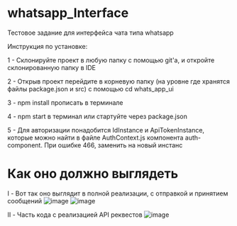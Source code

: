 # whatsapp_Interface
Тестовое задание для интерфейса чата типа whatsapp

  Инструкция по установке:

  1 - Склонируйте проект в любую папку с помощью git'а, и откройте склонированную папку в IDE

  2 - Открыв проект перейдите в корневую папку (на уровне где хранятся файлы package.json и src) с помощью 
cd whats_app_ui

  3 - npm install прописать в терминале

  4 - npm start в терминал или стартуйте через package.json

  5 - Для авторизации понадобится IdInstance и ApiTokenInstance, которые можно найти в файле AuthContext.js компонента auth-component. При ошибке 466, заменить на новый инстанс


# Как оно должно выглядеть 
I - Вот так оно выглядит в полной реализации, с отправкой и принятием сообщений
![image](https://github.com/Pixerell/whatsapp_Interface/assets/90747184/d78a3470-bf7a-4fa8-a54c-b82b913958f4)
![image](https://github.com/Pixerell/whatsapp_Interface/assets/90747184/eb84ac48-6212-49ce-a65d-033903fe47e1)

II - Часть кода с реализацией API реквестов
![image](https://github.com/Pixerell/whatsapp_Interface/assets/90747184/a4eb278d-2660-4384-a49d-612f1fa6f69c)
